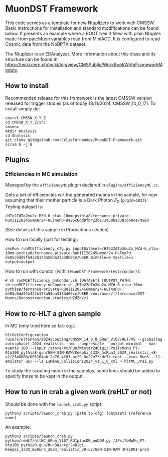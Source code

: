 # MuonDST Framework

This code serves as a template for new Ntuplizers to work with CMSSW. Basic instructions for installation and standard modifications can be found below.
It presents an example where a ROOT tree if filled with plain Ntuples made from pat::Muon variables read from MiniAOD. It is configured to read Cosmic data from the NoBPTX dataset.

The Ntuplizer is an EDAnalyzer. More information about this class and its structure can be found in https://twiki.cern.ch/twiki/bin/view/CMSPublic/WorkBookWriteFrameworkModule.

## How to install

Recommended release for this framework is the latest CMSSW version released for trigger studies (as of today 18/11/2024, CMSSW_14_0_17). To install simply do:

```
cmsrel CMSSW_X_Y_Z
cd CMSSW_X_Y_Z/src
cmsenv
mkdir Analysis
cd Analysis
git clone git@github.com:CeliaFernandez/MuonDST-Framework.git
scram b -j 8
```

## Plugins

### Efficiencies in MC simulation

Managed by the ```efficiencyMC``` plugin declared in ```plugins/efficiencyMC.cc```.

Gets a set of efficiencies wrt the generated muons in the sample, for now assuming that their mother particle is a Dark Photon $Z_{D}$ (```pdgId=1023```). Testing dataset is:
```
/HTo2ZdTo2mu2x_MZd-6_ctau-10mm-pythia8/fernance-private-RunIII2024Summer24-HLTnoPU-de85c6dd9fb422b173a50ba3383d69ce/USER
```
(See details of this sample in Productions section)

How to run locally (just for testing):
```
cmsRun runMCEfficiency_cfg.py inputDataset=/HTo2ZdTo2mu2x_MZd-6_ctau-10mm-pythia8/fernance-private-RunIII2024Summer24-HLTnoPU-de85c6dd9fb422b173a50ba3383d69ce/USER minFile=0 maxFile=1 output=output
```

How to run with condor (within ```MuonDST-Framework/test/condor/```):
```
# sh runMCEfficiency_onCondor.sh [DATASET] [OUTPUT_PATH]
sh runMCEfficiency_onCondor.sh /HTo2ZdTo2mu2x_MZd-6_ctau-10mm-pythia8/fernance-private-RunIII2024Summer24-HLTnoPU-de85c6dd9fb422b173a50ba3383d69ce/USER /eos/user/f/fernance/DST-Muons/Reconstruction-studies/HZdZd/v1
```


## How to re-HLT a given sample

In MC (only tried here so far) e.g.:
```
hltGetConfiguration /users/elfontan/2024Scouting/CMSSW_14_0_0_GRun_V107/HLT/V5 --globaltag auto:phase1_2024_realistic --mc --unprescale --output minimal --max-events 100 --input /store/mc/Run3Winter24Digi/JPsiToMuMu_PT-0to100_pythia8-gun/GEN-SIM-RAW/KeepSi_133X_mcRun3_2024_realistic_v8-v2/2540000/005264ab-2a76-4f83-ac29-8e27a73cdc7c.root --eras Run3 --l1-emulator uGT --l1 L1Menu_Collisions2024_v1_1_0_xml > hltMC_JPsi.py
```

To study the scouting muon in the samples, some lines should be added to specify those to be kept in the output.


## How to run in crab a given work (reHLT or not)

Should be done with the ```launch_crab.py``` script:
```
python3 scripts/launch_crab.py [path to cfg] [dataset] [reference name]
```

An example:
```
python3 scripts/launch_crab.py python/reHLT/hltMC_GRun_V107_ROIplusDR_noDQM.py /JPsiToMuMu_PT-0to100_pythia8-gun/Run3Winter24Digi-KeepSi_133X_mcRun3_2024_realistic_v8-v2/GEN-SIM-RAW JPsiROI-prod
```

